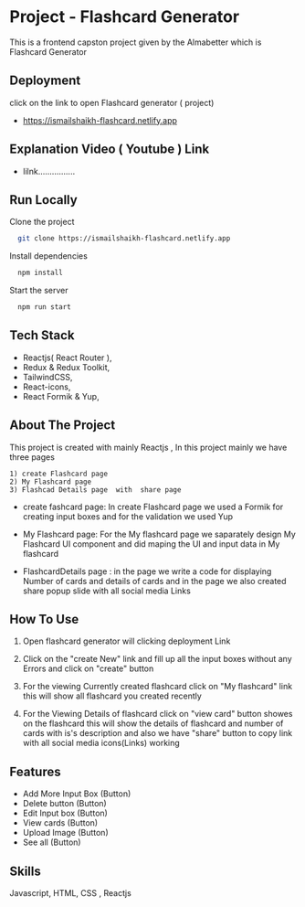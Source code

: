  # Project - Flashcard Generator 
 This is a frontend capston project given by the Almabetter which is Flashcard Generator 


## Deployment

click on the link to open Flashcard generator ( project)

- https://ismailshaikh-flashcard.netlify.app



## Explanation Video ( Youtube ) Link 

- lilnk................


## Run Locally

Clone the project

```bash
  git clone https://ismailshaikh-flashcard.netlify.app
```

Install dependencies

```bash
  npm install
```

Start the server

```bash
  npm run start
```


## Tech Stack


- Reactjs( React Router ),
- Redux  & Redux Toolkit, 
- TailwindCSS, 
- React-icons, 
- React Formik & Yup,


## About The Project

This project is created with mainly  Reactjs , In this  project mainly we have three pages 
 ```base
 1) create Flashcard page 
 2) My Flashcard page 
 3) Flashcad Details page  with  share page 
 ```
- create fashcard page:   In create Flashcard page we used a Formik for creating input boxes and  for the validation we used Yup


- My Flashcard page:  For the My flashcard page we saparately  design My Flashcard UI component and did maping the UI and input data in My flashcard


- FlashcardDetails page :  in the page we write a code for displaying Number of cards and details of cards  and  in the page we also 
 created share popup slide  with all social media Links 
   

## How To Use 
 
1) Open flashcard generator will clicking deployment Link 

2) Click on the "create New" link and fill up all  the input boxes without any Errors and click on "create" button

3) For the viewing Currently created flashcard click on "My flashcard" link this will show all flashcard you created recently

4) For the Viewing Details of flashcard click on "view card" button showes on the flashcard this will show the details of flashcard and number of cards with is's description and  also we have "share" button to copy link  with all social media icons(Links) working


## Features

- Add More Input Box (Button)
- Delete button (Button)
- Edit Input box (Button)
- View cards (Button)
- Upload Image (Button)
- See all (Button)

## Skills

Javascript, HTML, CSS , Reactjs 




